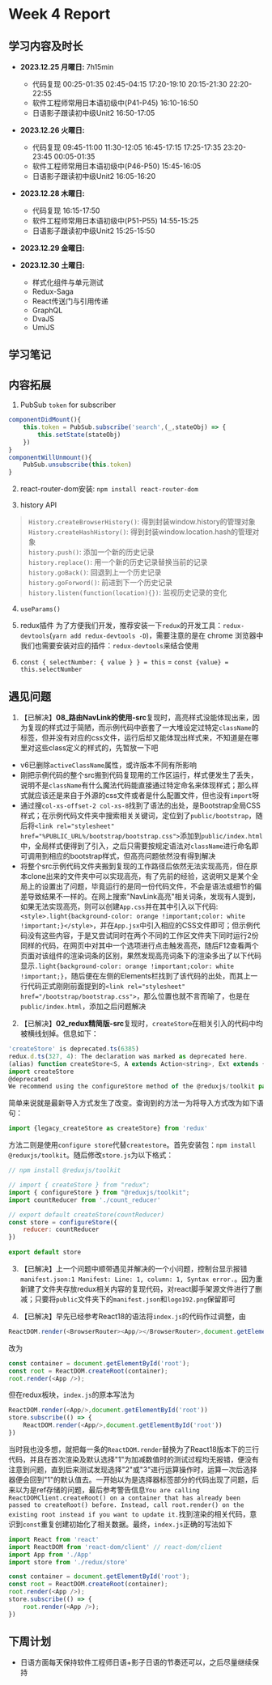 # Week 4 Report

## 学习内容及时长

* **2023.12.25 月曜日:** 7h15min
  * 代码复现 00:25-01:35 02:45-04:15 17:20-19:10 20:15-21:30 22:20-22:55
  * 软件工程师常用日本语初级中(P41-P45) 16:10-16:50
  * 日语影子跟读初中级Unit2 16:50-17:05

* **2023.12.26 火曜日:** 
  * 代码复现 09:45-11:00 11:30-12:05 16:45-17:15 17:25-17:35 23:20-23:45 00:05-01:35
  * 软件工程师常用日本语初级中(P46-P50) 15:45-16:05
  * 日语影子跟读初中级Unit2 16:05-16:20

* **2023.12.28 木曜日:** 
  * 代码复现 16:15-17:50
  * 软件工程师常用日本语初级中(P51-P55) 14:55-15:25
  * 日语影子跟读初中级Unit2 15:25-15:50


* **2023.12.29 金曜日:** 



* **2023.12.30 土曜日:** 



  * 样式化组件与单元测试 
  * Redux-Saga 
  * React传送门与引用传递 
  * GraphQL 
  * DvaJS 
  * UmiJS 

## 学习笔记



## 内容拓展
1. PubSub `token` for subscriber
```JavaScript
componentDidMount(){
    this.token = PubSub.subscribe('search',(_,stateObj) => {
        this.setState(stateObj)
    })
}
componentWillUnmount(){
    PubSub.unsubscribe(this.token)
}
```

2. react-router-dom安装: `npm install react-router-dom`

3. history API
  > `History.createBrowserHistory()`: 得到封装window.history的管理对象 \
  > `History.createHashHistory()`: 得到封装window.location.hash的管理对象 \
  > `history.push()`: 添加一个新的历史记录 \
  > `history.replace()`: 用一个新的历史记录替换当前的记录 \
  > `history.goBack()`: 回退到上一个历史记录 \
  > `history.goForword()`: 前进到下一个历史记录 \
  > `history.listen(function(location){})`: 监视历史记录的变化

4. `useParams()`

5. redux插件
为了方便我们开发，推荐安装一下`redux`的开发工具：`redux-devtools`(`yarn add redux-devtools -D`)，需要注意的是在 chrome 浏览器中我们也需要安装对应的插件：`redux-devtools`来结合使用

6. `const { selectNumber: { value } } = this` = `const {value} = this.selectNumber`




## 遇见问题
1. 【已解决】**08_路由NavLink的使用-src**复现时，高亮样式没能体现出来，因为复现的样式过于简陋，而示例代码中嵌套了一大堆设定过特定`className`的标签，但并没有对应的css文件，运行后却又能体现出样式来，不知道是在哪里对这些class定义的样式的，先暂放一下吧
* v6已删除`activeClassName`属性，或许版本不同有所影响
* 刚把示例代码的整个src搬到代码复现用的工作区运行，样式便发生了丢失，说明不是`className`有什么魔法代码能直接通过特定命名来体现样式；那么样式就应该还是来自于外源的css文件或者是什么配置文件，但也没有`import`呀
* 通过搜`col-xs-offset-2 col-xs-8`找到了语法的出处，是Bootstrap全局CSS样式；在示例代码文件夹中搜索相关关键词，定位到了`public/bootstrap`，随后将`<link rel="stylesheet" href="%PUBLIC_URL%/bootstrap/bootstrap.css">`添加到`public/index.html`中，全局样式便得到了引入，之后只需要按规定语法对`className`进行命名即可调用到相应的bootstrap样式，但高亮问题依然没有得到解决
* 将整个src示例代码文件夹搬到复现的工作路径后依然无法实现高亮，但在原本clone出来的文件夹中可以实现高亮，有了先前的经验，这说明又是某个全局上的设置出了问题，毕竟运行的是同一份代码文件，不会是语法或细节的偏差导致结果不一样的。在网上搜索"NavLink高亮"相关词条，发现有人提到，如果无法实现高亮，则可以创建`App.css`并在其中引入以下代码: `<style>.light{background-color: orange !important;color: white !important;}</style>`，并在`App.jsx`中引入相应的CSS文件即可；但示例代码没有这些内容，于是又尝试同时在两个不同的工作区文件夹下同时运行2份同样的代码，在网页中对其中一个选项进行点击触发高亮，随后F12查看两个页面对该组件的渲染词条的区别，果然发现高亮词条下的渲染多出了以下代码显示`.light{background-color: orange !important;color: white !important;}`，随后便在左侧的Elements栏找到了该代码的出处，而其上一行代码正式刚刚前面提到的`<link rel="stylesheet" href="/bootstrap/bootstrap.css">`，那么位置也就不言而喻了，也是在`public/index.html`，添加之后问题解决

2. 【已解决】**02_redux精简版-src**复现时，`createStore`在相关引入的代码中均被横线划掉。信息如下：
```JavaScript
'createStore' is deprecated.ts(6385)
redux.d.ts(327, 4): The declaration was marked as deprecated here.
(alias) function createStore<S, A extends Action<string>, Ext extends {} = {}, StateExt extends {} = {}>(reducer: Reducer<S, A>, enhancer?: StoreEnhancer<Ext, StateExt>): Store<S, A, UnknownIfNonSpecific<StateExt>> & Ext (+1 overload)
import createStore
@deprecated
We recommend using the configureStore method of the @reduxjs/toolkit package, which replaces createStore.
```
简单来说就是最新导入方式发生了改变。查询到的方法一为将导入方式改为如下语句：
```JavaScript
import {legacy_createStore as createStore} from 'redux'
```
方法二则是使用`configure store`代替`createstore`。首先安装包：`npm install @reduxjs/toolkit`。随后修改`store.js`为以下格式：
```JavaScript
// npm install @reduxjs/toolkit

// import { createStore } from "redux";
import { configureStore } from "@reduxjs/toolkit";
import countReducer from './count_reducer'

// export default createStore(countReducer)
const store = configureStore({
    reducer: countReducer
})
  
export default store
```

3. 【已解决】上一个问题中顺带遇见并解决的一个小问题，控制台显示报错`manifest.json:1 Manifest: Line: 1, column: 1, Syntax error.`。因为重新建了文件夹存放redux相关内容的复现代码，对react脚手架源文件进行了删减；只要将`public`文件夹下的`manifest.json`和`logo192.png`保留即可

4. 【已解决】早先已经参考React18的语法将`index.js`的代码作过调整，由
```JavaScript
ReactDOM.render(<BrowserRouter><App/></BrowserRouter>,document.getElementById('root'))
```
改为
```JavaScript
const container = document.getElementById('root');
const root = ReactDOM.createRoot(container);
root.render(<App />);
```
但在redux板块，`index.js`的原本写法为
```JavaScript
ReactDOM.render(<App/>,document.getElementById('root'))
store.subscribe(() => {
    ReactDOM.render(<App/>,document.getElementById('root'))
})
```
当时我也没多想，就把每一条的`ReactDOM.render`替换为了React18版本下的三行代码，并且在首次渲染及默认选择"1"为加减数值时的测试过程均无报错，便没有注意到问题，直到后来测试发现选择"2"或"3"进行运算操作时，运算一次后选择器便会回到"1"的默认值去。一开始以为是选择器标签部分的代码出现了问题，后来以为是ref存储的问题，最后参考警告信息`You are calling ReactDOMClient.createRoot() on a container that has already been passed to createRoot() before. Instead, call root.render() on the existing root instead if you want to update it.`找到渲染的相关代码，意识到`const`重复创建初始化了相关数据。最终，`index.js`正确的写法如下
```JavaScript
import React from 'react'
import ReactDOM from 'react-dom/client' // react-dom/client
import App from './App'
import store from './redux/store'

const container = document.getElementById('root');
const root = ReactDOM.createRoot(container);
root.render(<App />);
store.subscribe(() => {
    root.render(<App />);
})
```





## 下周计划
* 日语方面每天保持软件工程师日语+影子日语的节奏还可以，之后尽量继续保持

